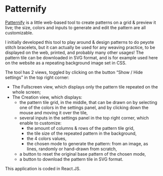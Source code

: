 # Patternify

[Patternify](https://patternify.studiodev.xyz/) is a little web-based tool to create patterns on a grid & preview it live; the size, colors and inputs to generate and edit the pattern are all customizable.

I initially developed this tool to play around & design patterns to do peyote stitch bracelets, but it can actually be used for any weaving practice, to be displayed on the web, printed, and probably many other usages!
The pattern tile can be downloaded in SVG format, and is for example used here on the website as a repeating background image set in CSS.

The tool has 2 views, toggled by clicking on the button “Show / Hide settings” in the top right corner:

- The Fullscreen view, which displays only the pattern tile repeated on the whole screen;
- The Creation view, which displays:
  - the pattern tile grid, in the middle, that can be drawn on by selecting one of the colors in the settings panel, and by clicking down the mouse and moving it over the tile,
  - several inputs in the settings panel in the top right corner, which enable to customize:
    - the amount of columns & rows of the pattern tile grid,
    - the tile size of the repeated pattern in the background,
    - the 4 colors values,
    - the chosen mode to generate the pattern: from an image, as lines, randomly or hand-drawn from scratch,
  - a button to reset the original base pattern of the chosen mode,
  - a button to download the pattern tile in SVG format.

This application is coded in React.JS.

